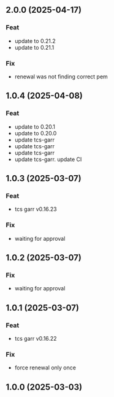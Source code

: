 ## 2.0.0 (2025-04-17)

### Feat

- update to 0.21.2
- update to 0.21.1

### Fix

- renewal was not finding correct pem

## 1.0.4 (2025-04-08)

### Feat

- update to 0.20.1
- update to 0.20.0
- update tcs-garr
- update tcs-garr
- update tcs-garr
- update tcs-garr. update CI

## 1.0.3 (2025-03-07)

### Feat

- tcs garr v0.16.23

### Fix

- waiting for approval

## 1.0.2 (2025-03-07)

### Fix

- waiting for approval

## 1.0.1 (2025-03-07)

### Feat

- tcs garr v0.16.22

### Fix

- force renewal only once

## 1.0.0 (2025-03-03)
